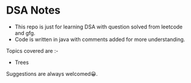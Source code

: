 # DSA Notes

* This repo is just for learning DSA with question solved from leetcode and gfg.
* Code is written in java with comments added for more understanding. 

Topics covered are :- 
- Trees

Suggestions are always welcomed:grinning:.
